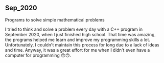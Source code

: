 ## Sep_2020
Programs to solve simple mathematical problems 

I tried to think and solve a problem every day with a C++ program in September 2020, when I just finished high school. That time was amazing, the programs helped me learn and improve my programming skills a lot. Unfortunately, I couldn't maintain this process for long due to a lack of ideas and time. Anyway, it was a great effort for me when I didn't even have a computer for programming 🙃🙃.